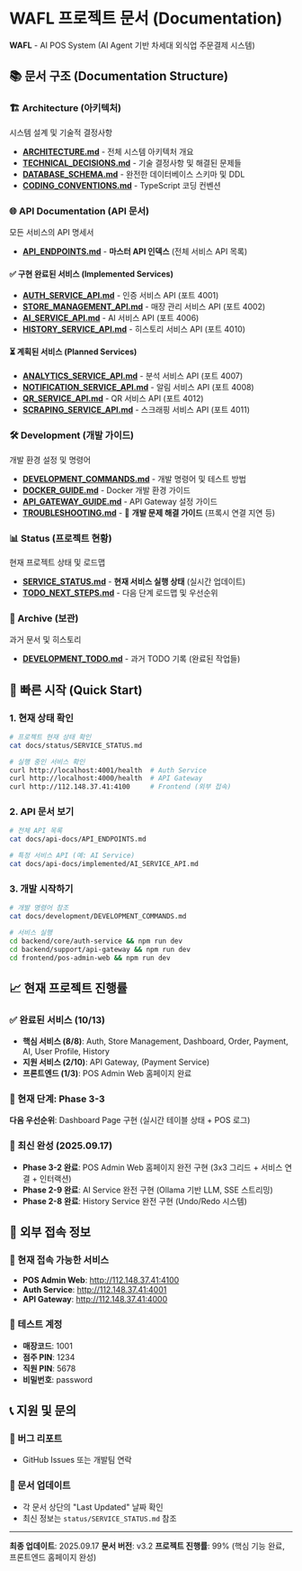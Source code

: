 # WAFL 프로젝트 문서 (Documentation)

**WAFL** - AI POS System (AI Agent 기반 차세대 외식업 주문결제 시스템)

## 📚 문서 구조 (Documentation Structure)

### 🏗️ Architecture (아키텍처)
시스템 설계 및 기술적 결정사항

- **[ARCHITECTURE.md](architecture/ARCHITECTURE.md)** - 전체 시스템 아키텍처 개요
- **[TECHNICAL_DECISIONS.md](architecture/TECHNICAL_DECISIONS.md)** - 기술 결정사항 및 해결된 문제들
- **[DATABASE_SCHEMA.md](architecture/DATABASE_SCHEMA.md)** - 완전한 데이터베이스 스키마 및 DDL
- **[CODING_CONVENTIONS.md](architecture/CODING_CONVENTIONS.md)** - TypeScript 코딩 컨벤션

### 🌐 API Documentation (API 문서)
모든 서비스의 API 명세서

- **[API_ENDPOINTS.md](api-docs/API_ENDPOINTS.md)** - **마스터 API 인덱스** (전체 서비스 API 목록)

#### ✅ 구현 완료된 서비스 (Implemented Services)
- **[AUTH_SERVICE_API.md](api-docs/implemented/AUTH_SERVICE_API.md)** - 인증 서비스 API (포트 4001)
- **[STORE_MANAGEMENT_API.md](api-docs/implemented/STORE_MANAGEMENT_API.md)** - 매장 관리 서비스 API (포트 4002)
- **[AI_SERVICE_API.md](api-docs/implemented/AI_SERVICE_API.md)** - AI 서비스 API (포트 4006)
- **[HISTORY_SERVICE_API.md](api-docs/implemented/HISTORY_SERVICE_API.md)** - 히스토리 서비스 API (포트 4010)

#### ⏳ 계획된 서비스 (Planned Services)
- **[ANALYTICS_SERVICE_API.md](api-docs/planned/ANALYTICS_SERVICE_API.md)** - 분석 서비스 API (포트 4007)
- **[NOTIFICATION_SERVICE_API.md](api-docs/planned/NOTIFICATION_SERVICE_API.md)** - 알림 서비스 API (포트 4008)
- **[QR_SERVICE_API.md](api-docs/planned/QR_SERVICE_API.md)** - QR 서비스 API (포트 4012)
- **[SCRAPING_SERVICE_API.md](api-docs/planned/SCRAPING_SERVICE_API.md)** - 스크래핑 서비스 API (포트 4011)

### 🛠️ Development (개발 가이드)
개발 환경 설정 및 명령어

- **[DEVELOPMENT_COMMANDS.md](development/DEVELOPMENT_COMMANDS.md)** - 개발 명령어 및 테스트 방법
- **[DOCKER_GUIDE.md](development/DOCKER_GUIDE.md)** - Docker 개발 환경 가이드
- **[API_GATEWAY_GUIDE.md](development/API_GATEWAY_GUIDE.md)** - API Gateway 설정 가이드
- **[TROUBLESHOOTING.md](development/TROUBLESHOOTING.md)** - 🚨 **개발 문제 해결 가이드** (프록시 연결 지연 등)

### 📊 Status (프로젝트 현황)
현재 프로젝트 상태 및 로드맵

- **[SERVICE_STATUS.md](status/SERVICE_STATUS.md)** - **현재 서비스 실행 상태** (실시간 업데이트)
- **[TODO_NEXT_STEPS.md](status/TODO_NEXT_STEPS.md)** - 다음 단계 로드맵 및 우선순위

### 📁 Archive (보관)
과거 문서 및 히스토리

- **[DEVELOPMENT_TODO.md](archive/DEVELOPMENT_TODO.md)** - 과거 TODO 기록 (완료된 작업들)

## 🚀 빠른 시작 (Quick Start)

### 1. 현재 상태 확인
```bash
# 프로젝트 현재 상태 확인
cat docs/status/SERVICE_STATUS.md

# 실행 중인 서비스 확인
curl http://localhost:4001/health  # Auth Service
curl http://localhost:4000/health  # API Gateway
curl http://112.148.37.41:4100     # Frontend (외부 접속)
```

### 2. API 문서 보기
```bash
# 전체 API 목록
cat docs/api-docs/API_ENDPOINTS.md

# 특정 서비스 API (예: AI Service)
cat docs/api-docs/implemented/AI_SERVICE_API.md
```

### 3. 개발 시작하기
```bash
# 개발 명령어 참조
cat docs/development/DEVELOPMENT_COMMANDS.md

# 서비스 실행
cd backend/core/auth-service && npm run dev
cd backend/support/api-gateway && npm run dev
cd frontend/pos-admin-web && npm run dev
```

## 📈 현재 프로젝트 진행률

### ✅ 완료된 서비스 (10/13)
- **핵심 서비스 (8/8)**: Auth, Store Management, Dashboard, Order, Payment, AI, User Profile, History
- **지원 서비스 (2/10)**: API Gateway, (Payment Service)
- **프론트엔드 (1/3)**: POS Admin Web 홈페이지 완료

### 🎯 현재 단계: Phase 3-3
**다음 우선순위**: Dashboard Page 구현 (실시간 테이블 상태 + POS 로그)

### 🎉 최신 완성 (2025.09.17)
- **Phase 3-2 완료**: POS Admin Web 홈페이지 완전 구현 (3x3 그리드 + 서비스 연결 + 인터랙션)
- **Phase 2-9 완료**: AI Service 완전 구현 (Ollama 기반 LLM, SSE 스트리밍)
- **Phase 2-8 완료**: History Service 완전 구현 (Undo/Redo 시스템)

## 🔧 외부 접속 정보

### 📍 현재 접속 가능한 서비스
- **POS Admin Web**: http://112.148.37.41:4100
- **Auth Service**: http://112.148.37.41:4001
- **API Gateway**: http://112.148.37.41:4000

### 🔑 테스트 계정
- **매장코드**: 1001
- **점주 PIN**: 1234
- **직원 PIN**: 5678
- **비밀번호**: password

## 📞 지원 및 문의

### 🐛 버그 리포트
- GitHub Issues 또는 개발팀 연락

### 📝 문서 업데이트
- 각 문서 상단의 "Last Updated" 날짜 확인
- 최신 정보는 `status/SERVICE_STATUS.md` 참조

---

**최종 업데이트**: 2025.09.17
**문서 버전**: v3.2
**프로젝트 진행률**: 99% (핵심 기능 완료, 프론트엔드 홈페이지 완성)